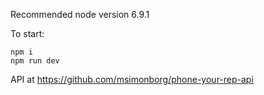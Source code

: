 Recommended node version 6.9.1

To start:
```
npm i
npm run dev
```
API at https://github.com/msimonborg/phone-your-rep-api
